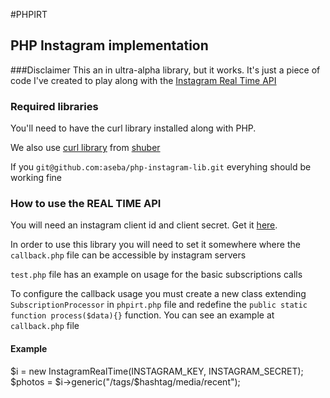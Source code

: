 #PHPIRT
## PHP Instagram implementation

###Disclaimer
This an in ultra-alpha library, but it works. It's just a piece of code I've created to play along with the [Instagram Real Time API](http://instagram.com/developer/realtime/)

### Required libraries
You'll need to have the curl library installed along with PHP.

We also use [curl library](https://github.com/shuber/curl) from [shuber](https://github.com/shuber)

If you `git@github.com:aseba/php-instagram-lib.git` everyhing should be working fine

### How to use the REAL TIME API

You will need an instagram client id and client secret. Get it [here](http://instagr.am/developer/manage/).

In order to use this library you will need to set it somewhere where the `callback.php` file can be accessible by instagram servers

`test.php` file has an example on usage for the basic subscriptions calls

To configure the callback usage you must create a new class extending `SubscriptionProcessor` in `phpirt.php` file and redefine the `public static function process($data){}` function. You can see an example at `callback.php` file

#### Example
$i = new InstagramRealTime(INSTAGRAM_KEY, INSTAGRAM_SECRET);
$photos = $i->generic("/tags/$hashtag/media/recent");